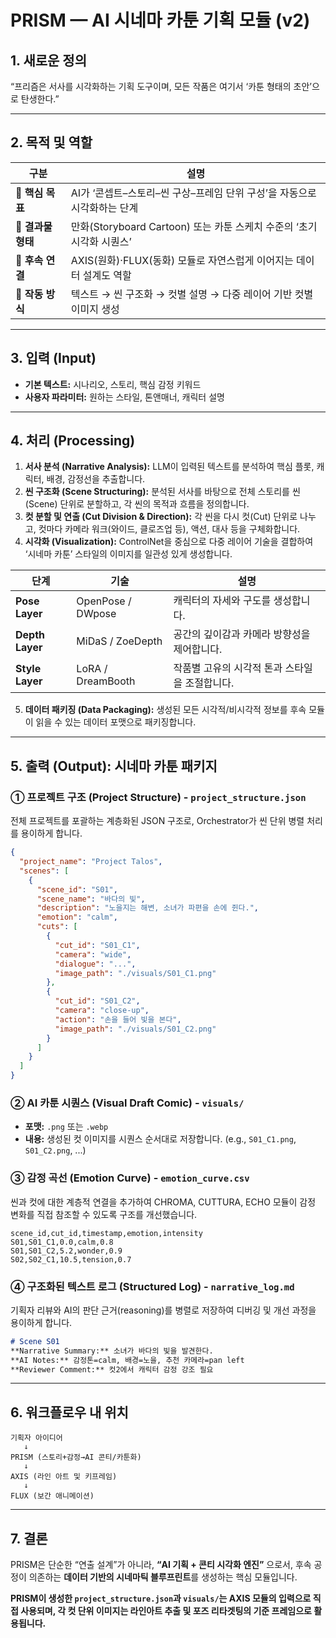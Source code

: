 # PRISM — AI 시네마 카툰 기획 모듈 (v2)

## 1. 새로운 정의
“프리즘은 서사를 시각화하는 기획 도구이며, 모든 작품은 여기서 ‘카툰 형태의 초안’으로 탄생한다.”

---

## 2. 목적 및 역할

| 구분 | 설명 |
|---|---|
| 🎯 **핵심 목표** | AI가 ‘콘셉트–스토리–씬 구상–프레임 단위 구성’을 자동으로 시각화하는 단계 |
| 🎨 **결과물 형태** | 만화(Storyboard Cartoon) 또는 카툰 스케치 수준의 ‘초기 시각화 시퀀스’ |
| 🧩 **후속 연결** | AXIS(원화)·FLUX(동화) 모듈로 자연스럽게 이어지는 데이터 설계도 역할 |
| 🧱 **작동 방식** | 텍스트 → 씬 구조화 → 컷별 설명 → 다중 레이어 기반 컷별 이미지 생성 |

---

## 3. 입력 (Input)
- **기본 텍스트:** 시나리오, 스토리, 핵심 감정 키워드
- **사용자 파라미터:** 원하는 스타일, 톤앤매너, 캐릭터 설명

---

## 4. 처리 (Processing)
1.  **서사 분석 (Narrative Analysis):** LLM이 입력된 텍스트를 분석하여 핵심 플롯, 캐릭터, 배경, 감정선을 추출합니다.
2.  **씬 구조화 (Scene Structuring):** 분석된 서사를 바탕으로 전체 스토리를 씬(Scene) 단위로 분할하고, 각 씬의 목적과 흐름을 정의합니다.
3.  **컷 분할 및 연출 (Cut Division & Direction):** 각 씬을 다시 컷(Cut) 단위로 나누고, 컷마다 카메라 워크(와이드, 클로즈업 등), 액션, 대사 등을 구체화합니다.
4.  **시각화 (Visualization):** ControlNet을 중심으로 다중 레이어 기술을 결합하여 ‘시네마 카툰’ 스타일의 이미지를 일관성 있게 생성합니다.

| 단계 | 기술 | 설명 |
|---|---|---|
| **Pose Layer** | OpenPose / DWpose | 캐릭터의 자세와 구도를 생성합니다. |
| **Depth Layer** | MiDaS / ZoeDepth | 공간의 깊이감과 카메라 방향성을 제어합니다. |
| **Style Layer** | LoRA / DreamBooth | 작품별 고유의 시각적 톤과 스타일을 조절합니다. |

5.  **데이터 패키징 (Data Packaging):** 생성된 모든 시각적/비시각적 정보를 후속 모듈이 읽을 수 있는 데이터 포맷으로 패키징합니다.

---

## 5. 출력 (Output): 시네마 카툰 패키지

### ① 프로젝트 구조 (Project Structure) - `project_structure.json`
전체 프로젝트를 포괄하는 계층화된 JSON 구조로, Orchestrator가 씬 단위 병렬 처리를 용이하게 합니다.
```json
{
  "project_name": "Project Talos",
  "scenes": [
    {
      "scene_id": "S01",
      "scene_name": "바다의 빛",
      "description": "노을지는 해변, 소녀가 파편을 손에 쥔다.",
      "emotion": "calm",
      "cuts": [
        {
          "cut_id": "S01_C1",
          "camera": "wide",
          "dialogue": "...",
          "image_path": "./visuals/S01_C1.png"
        },
        {
          "cut_id": "S01_C2",
          "camera": "close-up",
          "action": "손을 들어 빛을 본다",
          "image_path": "./visuals/S01_C2.png"
        }
      ]
    }
  ]
}
```

### ② AI 카툰 시퀀스 (Visual Draft Comic) - `visuals/`
- **포맷:** `.png` 또는 `.webp`
- **내용:** 생성된 컷 이미지를 시퀀스 순서대로 저장합니다. (e.g., `S01_C1.png`, `S01_C2.png`, ...)

### ③ 감정 곡선 (Emotion Curve) - `emotion_curve.csv`
씬과 컷에 대한 계층적 연결을 추가하여 CHROMA, CUTTURA, ECHO 모듈이 감정 변화를 직접 참조할 수 있도록 구조를 개선했습니다.
```csv
scene_id,cut_id,timestamp,emotion,intensity
S01,S01_C1,0.0,calm,0.8
S01,S01_C2,5.2,wonder,0.9
S02,S02_C1,10.5,tension,0.7
```

### ④ 구조화된 텍스트 로그 (Structured Log) - `narrative_log.md`
기획자 리뷰와 AI의 판단 근거(reasoning)를 병렬로 저장하여 디버깅 및 개선 과정을 용이하게 합니다.
```markdown
# Scene S01
**Narrative Summary:** 소녀가 바다의 빛을 발견한다.
**AI Notes:** 감정톤=calm, 배경=노을, 추천 카메라=pan left
**Reviewer Comment:** 컷2에서 캐릭터 감정 강조 필요
```

---

## 6. 워크플로우 내 위치

```
기획자 아이디어
   ↓
PRISM (스토리+감정→AI 콘티/카툰화)
   ↓
AXIS (라인 아트 및 키프레임)
   ↓
FLUX (보간 애니메이션)
```

---

## 7. 결론
PRISM은 단순한 “연출 설계”가 아니라, **“AI 기획 + 콘티 시각화 엔진”** 으로서, 후속 공정이 의존하는 **데이터 기반의 시네마틱 블루프린트**를 생성하는 핵심 모듈입니다.

**PRISM이 생성한 `project_structure.json`과 `visuals/`는 AXIS 모듈의 입력으로 직접 사용되며, 각 컷 단위 이미지는 라인아트 추출 및 포즈 리타겟팅의 기준 프레임으로 활용됩니다.**
